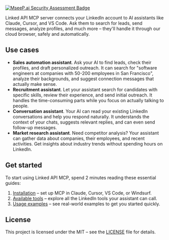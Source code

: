 [![MseeP.ai Security Assessment Badge](https://mseep.net/pr/linked-api-linkedapi-mcp-badge.png)](https://mseep.ai/app/linked-api-linkedapi-mcp)

Linked API MCP server connects your LinkedIn account to AI assistants like Claude, Cursor, and VS Code. Ask them to search for leads, send messages, analyze profiles, and much more – they'll handle it through our cloud browser, safely and automatically.

## Use cases
- **Sales automation assistant**. Ask your AI to find leads, check their profiles, and draft personalized outreach. It can search for "software engineers at companies with 50-200 employees in San Francisco", analyze their backgrounds, and suggest connection messages that actually make sense.
- **Recruitment assistant**. Let your assistant search for candidates with specific skills, review their experience, and send initial outreach. It handles the time-consuming parts while you focus on actually talking to people.
- **Conversation assistant**. Your AI can read your existing LinkedIn conversations and help you respond naturally. It understands the context of your chats, suggests relevant replies, and can even send follow-up messages.
- **Market research assistant**. Need competitor analysis? Your assistant can gather data about companies, their employees, and recent activities. Get insights about industry trends without spending hours on LinkedIn.

## Get started
To start using Linked API MCP, spend 2 minutes reading these essential guides:

1. [Installation](https://linkedapi.io/mcp/installation/) – set up MCP in Claude, Cursor, VS Code, or Windsurf.
2. [Available tools](https://linkedapi.io/mcp/available-tools/) – explore all the LinkedIn tools your assistant can call.
3. [Usage examples](https://linkedapi.io/mcp/usage-examples/) – see real-world examples to get you started quickly.

## License
This project is licensed under the MIT – see the [LICENSE](https://github.com/Linked-API/linkedapi-mcp/blob/main/LICENSE) file for details.
